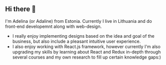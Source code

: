 ## Hi there 👋

I'm Adelina (or Adaline) from Estonia. Currently I live in Lithuania and do front-end developemnt along with web-design. 
- I really enjoy implementing designs based on the idea and goal of the business, but also include a pleasant intuitive user experience.
- I also enjoy working with React.js framework, however currently I'm also upgrading my skills by learning about React and Redux in-depth through several courses and my own research to fill up certain knowledge gaps:)






 


<!--
**adelinetr/adelinetr** is a ✨ _special_ ✨ repository because its `README.md` (this file) appears on your GitHub profile.

Here are some ideas to get you started:

- 🔭 I’m currently working on ...
- 🌱 I’m currently learning ...
- 👯 I’m looking to collaborate on ...
- 🤔 I’m looking for help with ...
- 💬 Ask me about ...
- 📫 How to reach me: ...
- 😄 Pronouns: ...
- ⚡ Fun fact: ...
-->
